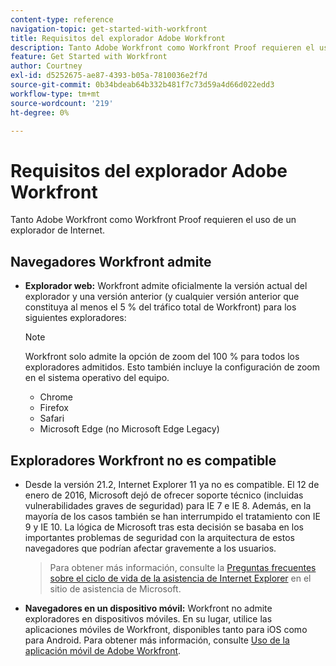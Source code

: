 ```yaml
---
content-type: reference
navigation-topic: get-started-with-workfront
title: Requisitos del explorador Adobe Workfront
description: Tanto Adobe Workfront como Workfront Proof requieren el uso de un explorador de Internet.
feature: Get Started with Workfront
author: Courtney
exl-id: d5252675-ae87-4393-b05a-7810036e2f7d
source-git-commit: 0b34bdeab64b332b481f7c73d59a4d66d022edd3
workflow-type: tm+mt
source-wordcount: '219'
ht-degree: 0%

---
```


# Requisitos del explorador Adobe Workfront

Tanto Adobe Workfront como Workfront Proof requieren el uso de un explorador de Internet.

## Navegadores Workfront admite

* **Explorador web:** Workfront admite oficialmente la versión actual del explorador y una versión anterior (y cualquier versión anterior que constituya al menos el 5 % del tráfico total de Workfront) para los siguientes exploradores:

   >[!NOTE]
   >
   >Workfront solo admite la opción de zoom del 100 % para todos los exploradores admitidos. Esto también incluye la configuración de zoom en el sistema operativo del equipo.

   * Chrome
   * Firefox
   * Safari
   * Microsoft Edge (no Microsoft Edge Legacy)


## Exploradores Workfront no es compatible

* Desde la versión 21.2, Internet Explorer 11 ya no es compatible. El 12 de enero de 2016, Microsoft dejó de ofrecer soporte técnico (incluidas vulnerabilidades graves de seguridad) para IE 7 e IE 8. Además, en la mayoría de los casos también se han interrumpido el tratamiento con IE 9 y IE 10. La lógica de Microsoft tras esta decisión se basaba en los importantes problemas de seguridad con la arquitectura de estos navegadores que podrían afectar gravemente a los usuarios.
   >Para obtener más información, consulte la [Preguntas frecuentes sobre el ciclo de vida de la asistencia de Internet Explorer](https://support.microsoft.com/en-us/help/17454/lifecycle-faq-internet-explorer) en el sitio de asistencia de Microsoft.

* **Navegadores en un dispositivo móvil:** Workfront no admite exploradores en dispositivos móviles. En su lugar, utilice las aplicaciones móviles de Workfront, disponibles tanto para iOS como para Android. Para obtener más información, consulte [Uso de la aplicación móvil de Adobe Workfront](../workfront-basics/mobile-apps/using-the-workfront-mobile-app/use-the-mobile-app.md).



